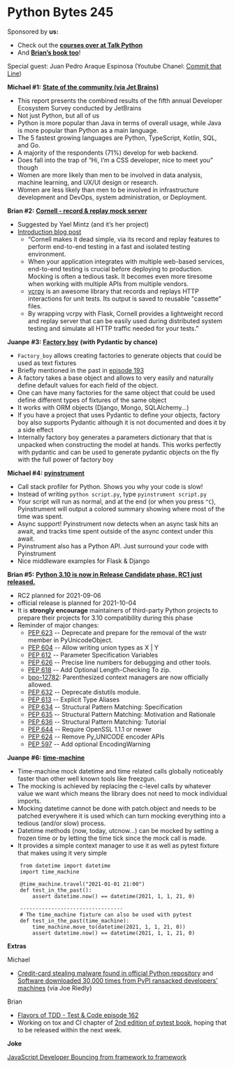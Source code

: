 # Python Bytes 245

Sponsored by **us:**

- Check out the [**courses over at Talk Python**](https://training.talkpython.fm/courses/all)
- And [**Brian’s book too**](https://pythontest.com/pytest-book/)!

Special guest: Juan Pedro Araque Espinosa (Youtube Chanel: [Commit that Line](https://www.youtube.com/channel/UCLpaX8JBrJTRBy0R9IM9W7A))


**Michael #1:** [**State of the community (via Jet Brains)**](https://www.jetbrains.com/lp/devecosystem-2021/)

- This report presents the combined results of the fifth annual Developer Ecosystem Survey conducted by JetBrains
- Not just Python, but all of us
- Python is more popular than Java in terms of overall usage, while Java is more popular than Python as a main language.
- The 5 fastest growing languages are Python, TypeScript, Kotlin, SQL, and Go.
- A majority of the respondents (71%) develop for web backend.
- Does fall into the trap of “Hi, I’m a CSS developer, nice to meet you” though
- Women are more likely than men to be involved in data analysis, machine learning, and UX/UI design or research. 
- Women are less likely than men to be involved in infrastructure development and DevOps, system administration, or Deployment.


**Brian #2:** [**Cornell - record & replay mock server**](https://pypi.org/project/cornell/)

- Suggested by Yael Mintz (and it’s her project)
- [Introduction blog post](https://medium.com/hiredscore-engineering/scale-up-your-e2e-tests-using-mock-server-a6872f660288)
	- “Cornell makes it dead simple, via its record and replay features to perform end-to-end testing in a fast and isolated testing environment.
	- When your application integrates with multiple web-based services, end-to-end testing is crucial before deploying to production. Mocking is often a tedious task. It becomes even more tiresome when working with multiple APIs from multiple vendors.
	- [vcrpy](https://github.com/kevin1024/vcrpy) is an awesome library that records and replays HTTP interactions for unit tests. Its output is saved to reusable "cassette" files.
	- By wrapping vcrpy with Flask, Cornell provides a lightweight record and replay server that can be easily used during distributed system testing and simulate all HTTP traffic needed for your tests.”


**Juanpe** **#3:** [**Factory boy**](https://github.com/FactoryBoy/factory_boy) **(with Pydantic by chance)**

- `Factory_boy` allows creating factories to generate objects that could be used as text fixtures
- Briefly mentioned in the past in [episode 193](https://pythonbytes.fm/episodes/show/193/break-out-the-django-testing-toolbox)
- A factory takes a base object and allows to very easily and naturally define default values for each field of the object. 
- One can have many factories for the same object that could be used define different types of fixtures of the same object
- It works with ORM objects (Django, Mongo, SQLAlchemy…)
- If you have a project that uses Pydantic to define your objects, factory boy also supports Pydantic although it is not documented and does it by a side effect
- Internally factory boy generates a parameters dictionary that that is unpacked when constructing the model at hands. This works perfectly with pydantic and can be used to generate pydantic objects on the fly with the full power of factory boy
[](https://github.com/FactoryBoy/factory_boy)


**Michael #4:** [**pyinstrument**](https://github.com/joerick/pyinstrument)

- Call stack profiler for Python. Shows you why your code is slow! 
- Instead of writing `python script.py`, type `pyinstrument script.py` 
- Your script will run as normal, and at the end (or when you press `^C`), Pyinstrument will output a colored summary showing where most of the time was spent.
- Async support! Pyinstrument now detects when an async task hits an await, and tracks time spent outside of the async context under this await.
- Pyinstrument also has a Python API. Just surround your code with Pyinstrument
- Nice middleware examples for Flask & Django


**Brian #5:** [**Python 3.10 is now in Release Candidate phase. RC1 just released.**](https://www.python.org/downloads/release/python-3100rc1/)

- RC2 planned for 2021-09-06
- official release is planned for 2021-10-04
- It is **strongly encourage** maintainers of third-party Python projects to prepare their projects for 3.10 compatibility during this phase
- Reminder of major changes:
	- [PEP 623](https://www.python.org/dev/peps/pep-0623/) -- Deprecate and prepare for the removal of the wstr member in PyUnicodeObject.
	- [PEP 604](https://www.python.org/dev/peps/pep-0604/) -- Allow writing union types as X | Y
	- [PEP 612](https://www.python.org/dev/peps/pep-0612/) -- Parameter Specification Variables
	- [PEP 626](https://www.python.org/dev/peps/pep-0626/) -- Precise line numbers for debugging and other tools.
	- [PEP 618](https://www.python.org/dev/peps/pep-0618/) -- Add Optional Length-Checking To zip.
	- [bpo-12782](https://bugs.python.org/issue12782): Parenthesized context managers are now officially allowed.
	- [PEP 632](https://www.python.org/dev/peps/pep-0632/) -- Deprecate distutils module.
	- [PEP 613](https://www.python.org/dev/peps/pep-0613/) -- Explicit Type Aliases
	- [PEP 634](https://www.python.org/dev/peps/pep-0634/) -- Structural Pattern Matching: Specification
	- [PEP 635](https://www.python.org/dev/peps/pep-0635/) -- Structural Pattern Matching: Motivation and Rationale
	- [PEP 636](https://www.python.org/dev/peps/pep-0636/) -- Structural Pattern Matching: Tutorial
	- [PEP 644](https://www.python.org/dev/peps/pep-0644/) -- Require OpenSSL 1.1.1 or newer
	- [PEP 624](https://www.python.org/dev/peps/pep-0624/) -- Remove Py_UNICODE encoder APIs
	- [PEP 597](https://www.python.org/dev/peps/pep-0597/) -- Add optional EncodingWarning


**Juanpe** **#6:** [**time-machine**](https://github.com/adamchainz/time-machine)

- Time-machine mock datetime and time related calls globally noticeably faster than other well known tools like freezgun.
- The mocking is achieved by replacing the c-level calls by whatever value we want which means the library does not need to mock individual imports.
- Mocking datetime cannot be done with patch.object and needs to be patched everywhere it is used which can turn mocking everything into a tedious (and/or slow) process.
- Datetime methods (now, today, utcnow…) can be mocked by setting a frozen time or by letting the time tick since the mock call is made.
- It provides a simple context manager to use it as well as pytest fixture that makes using it very simple

```
    from datetime import datetime 
    import time_machine
    
    @time_machine.travel("2021-01-01 21:00")
    def test_in_the_past():
        assert datetime.now() == datetime(2021, 1, 1, 21, 0)

    ---------------------------------
    # The time_machine fixture can also be used with pytest
    def test_in_the_past(time_machine): 
        time_machine.move_to(datetime(2021, 1, 1, 21, 0))
        assert datetime.now() == datetime(2021, 1, 1, 21, 0)
``` 


**Extras**

Michael

- [Credit-card stealing malware found in official Python repository](https://www.techradar.com/news/credit-card-stealing-malware-found-in-official-python-repository) and [Software downloaded 30,000 times from PyPI ransacked developers’ machines](https://arstechnica.com/gadgets/2021/07/malicious-pypi-packages-caught-stealing-developer-data-and-injecting-code/) (via Joe Riedly)

Brian

- [Flavors of TDD - Test & Code episode 162](https://testandcode.com/162)
- Working on tox and CI chapter of [2nd edition of pytest book](https://pragprog.com/titles/bopytest2/python-testing-with-pytest-second-edition/), hoping that to be released within the next week.

**Joke** 

[JavaScript Developer Bouncing from framework to framework](https://twitter.com/darkgaro/status/1421208437480906752)
